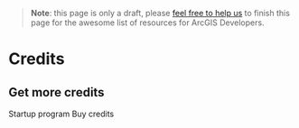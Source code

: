 > **Note**: this page is only a draft, please [feel free to help us](https://github.com/hhkaos/awesome-arcgis#contributions) to finish this page for the awesome list of resources for ArcGIS Developers.

# Credits
<!-- START doctoc -->
<!-- END doctoc -->


## Get more credits

Startup program
Buy credits
